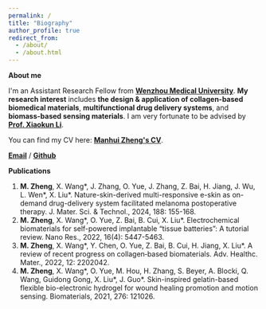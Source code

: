 ```yaml
---
permalink: /
title: "Biography"
author_profile: true
redirect_from: 
  - /about/
  - /about.html
---
```


**About me**

I'm an Assistant Research Fellow from [**Wenzhou Medical University**](https://www.wmu.edu.cn/). **My research interest** includes **the design & application of collagen-based biomedical materials**, **multifunctional drug delivery systems**, and **biomass-based sensing materials**.
I am very fortunate to be advised by [**Prof. Xiaokun Li**](https://yxy.wmu.edu.cn/info/1124/7828.htm).

You can find my CV here: [**Manhui Zheng's CV**](../assets/Curriculum_Vitae.pdf).

[**Email**](zhengmanhui@wmu.edu.cn) / [**Github**](https://github.com/zhengmanhui)

**Publications**
1.	**M. Zheng**, X. Wang*, J. Zhang, O. Yue, J. Zhang, Z. Bai, H. Jiang, J. Wu, L. Wen*, X. Liu*. Nature-skin-derived multi-responsive e-skin as on-demand drug-delivery system facilitated melanoma postoperative therapy. J. Mater. Sci. & Technol., 2024, 188: 155-168.
2.	**M. Zheng**, X. Wang*, O. Yue, Z. Bai, B. Cui, X. Liu*. Electrochemical biomaterials for self-powered implantable “tissue batteries”: A tutorial review. Nano Res., 2022, 16(4): 5447-5463.
3.	**M. Zheng**, X. Wang*, Y. Chen, O. Yue, Z. Bai, B. Cui, H. Jiang, X. Liu*. A review of recent progress on collagen‐based biomaterials. Adv. Healthc. Mater., 2022, 12: 2202042.
4.	**M. Zheng**, X. Wang*, O. Yue, M. Hou, H. Zhang, S. Beyer, A. Blocki, Q. Wang, Guidong Gong, X. Liu*, J. Guo*. Skin-inspired gelatin-based flexible bio-electronic hydrogel for wound healing promotion and motion sensing. Biomaterials, 2021, 276: 121026.
